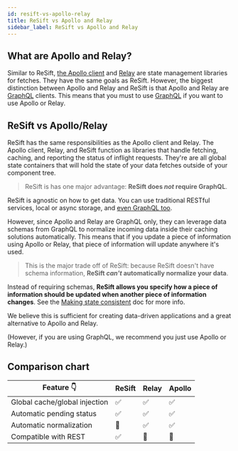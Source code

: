 ```yaml
---
id: resift-vs-apollo-relay
title: ReSift vs Apollo and Relay
sidebar_label: ReSift vs Apollo and Relay
---
```


## What are Apollo and Relay?

Similar to ReSift, [the Apollo client](https://www.apollographql.com/docs/react/) and [Relay](https://relay.dev/) are state management libraries for fetches. They have the same goals as ReSift. However, the biggest distinction between Apollo and Relay and ReSift is that Apollo and Relay are [GraphQL](https://graphql.org/) clients. This means that you must to use [GraphQL](https://graphql.org/) if you want to use Apollo or Relay.

## ReSift vs Apollo/Relay

ReSift has the same responsibilities as the Apollo client and Relay. The Apollo client, Relay, and ReSift function as libraries that handle fetching, caching, and reporting the status of inflight requests. They're are all global state containers that will hold the state of your data fetches outside of your component tree.

> ReSift is has one major advantage: **ReSift does _not_ require GraphQL**.

ReSift is agnostic on how to get data. You can use traditional RESTful services, local or async storage, and [even GraphQL too](../main-concepts/what-are-data-services.md#writing-a-data-service).

However, since Apollo and Relay are GraphQL only, they can leverage data schemas from GraphQL to normalize incoming data inside their caching solutions automatically. This means that if you update a piece of information using Apollo or Relay, that piece of information will update anywhere it's used.

> This is the major trade off of ReSift: because ReSift doesn't have schema information, **ReSift _can't_ automatically normalize your data**.

Instead of requiring schemas, **ReSift allows you specify how a piece of information should be updated when another piece of information changes**. See the [Making state consistent](../main-concepts/making-state-consistent.md#merges-across-namespaces) doc for more info.

We believe this is sufficient for creating data-driven applications and a great alternative to Apollo and Relay.

(However, if you are using GraphQL, we recommend you just use Apollo or Relay.)

## Comparison chart

| Feature 👇                    | ReSift | Relay | Apollo |
| ----------------------------- | ------ | ----- | ------ |
| Global cache/global injection | ✅     | ✅    | ✅     |
| Automatic pending status      | ✅     | ✅    | ✅     |
| Automatic normalization       | 🔴     | ✅    | ✅     |
| Compatible with REST          | ✅     | 🔴    | 🔴     |

